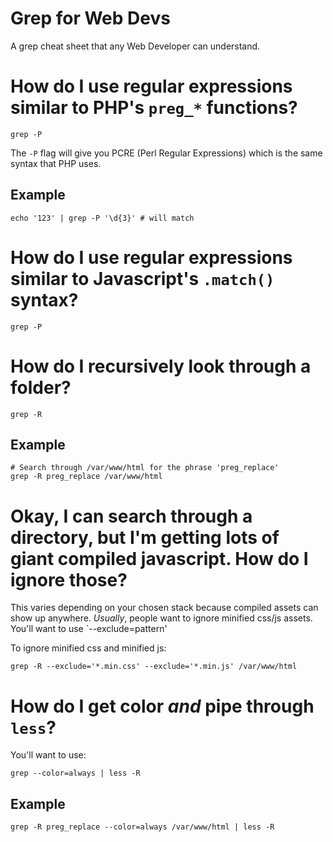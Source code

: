 # Grep for Web Devs
A grep cheat sheet that any Web Developer can understand.

# How do I use regular expressions similar to PHP's `preg_*` functions?
```
grep -P
```
The `-P` flag will give you PCRE (Perl Regular Expressions) which is the same syntax that PHP uses.

## Example
```
echo '123' | grep -P '\d{3}' # will match
```

# How do I use regular expressions similar to Javascript's `.match()` syntax? 
```
grep -P
```

# How do I recursively look through a folder?
```
grep -R
```
## Example
```
# Search through /var/www/html for the phrase 'preg_replace'
grep -R preg_replace /var/www/html
```

# Okay, I can search through a directory, but I'm getting lots of giant compiled javascript. How do I ignore those?
This varies depending on your chosen stack because compiled assets can show up anywhere.
*Usually*, people want to ignore minified css/js assets.
You'll want to use `--exclude=pattern'

To ignore minified css and minified js:
```
grep -R --exclude='*.min.css' --exclude='*.min.js' /var/www/html
```

# How do I get color *and* pipe through `less`?
You'll want to use:
```
grep --color=always | less -R
```

## Example
```
grep -R preg_replace --color=always /var/www/html | less -R
```

